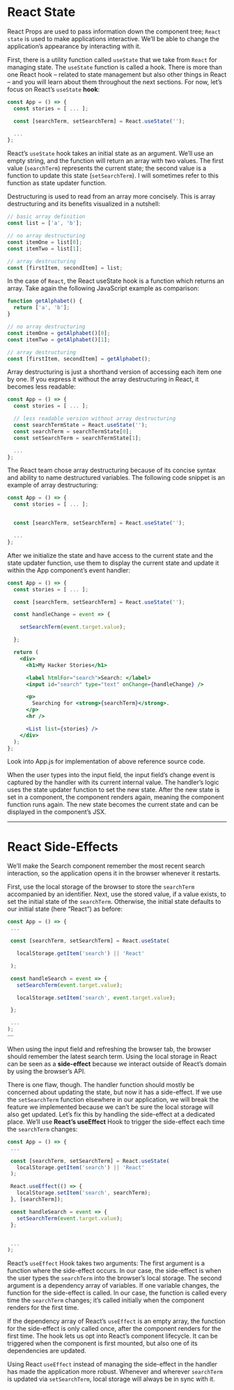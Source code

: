 # React State

React Props are used to pass information down the component tree; `React state` is used to make applications interactive. We’ll be able to change the application’s appearance by interacting with it.

First, there is a utility function called `useState` that we take from `React` for managing state. The `useState` function is called a hook. There is more than one React hook – related to state management but also other things in React – and you will learn about them throughout the next sections. For now, let’s focus on React’s `useState` **hook**:

```jsx
const App = () => {
  const stories = [ ... ];

  const [searchTerm, setSearchTerm] = React.useState('');

  ...
};
```

React’s `useState` hook takes an initial state as an argument. We’ll use an empty string, and the function will return an array with two values. The first value (`searchTerm`) represents the current state; the second value is a function to update this state (`setSearchTerm`). I will sometimes refer to this function as state updater function.

Destructuring is used to read from an array more concisely. This is array destructuring and its benefits visualized in a nutshell:

```jsx
// basic array definition
const list = ['a', 'b'];

// no array destructuring
const itemOne = list[0];
const itemTwo = list[1];

// array destructuring
const [firstItem, secondItem] = list;
```

In the case of `React`, the React useState hook is a function which returns an array. Take again the following JavaScript example as comparison:

```jsx
function getAlphabet() {
  return ['a', 'b'];
}

// no array destructuring
const itemOne = getAlphabet()[0];
const itemTwo = getAlphabet()[1];

// array destructuring
const [firstItem, secondItem] = getAlphabet();
```

Array destructuring is just a shorthand version of accessing each item one by one. If you express it without the array destructuring in React, it becomes less readable:

```jsx
const App = () => {
  const stories = [ ... ];

  // less readable version without array destructuring
  const searchTermState = React.useState('');
  const searchTerm = searchTermState[0];
  const setSearchTerm = searchTermState[1];

  ...
};
```

The React team chose array destructuring because of its concise syntax and ability to name destructured variables. The following code snippet is an example of array destructuring:

```jsx
const App = () => {
  const stories = [ ... ];


  const [searchTerm, setSearchTerm] = React.useState('');

  ...
};
```

After we initialize the state and have access to the current state and the state updater function, use them to display the current state and update it within the App component’s event handler:

```jsx
const App = () => {
  const stories = [ ... ];

  const [searchTerm, setSearchTerm] = React.useState('');

  const handleChange = event => {

    setSearchTerm(event.target.value);

  };

  return (
    <div>
      <h1>My Hacker Stories</h1>

      <label htmlFor="search">Search: </label>
      <input id="search" type="text" onChange={handleChange} />

      <p>
        Searching for <strong>{searchTerm}</strong>.
      </p>
      <hr />

      <List list={stories} />
    </div>
  );
};
```

Look into App.js for implementation of above reference source code.

When the user types into the input field, the input field’s change event is captured by the handler with its current internal value. The handler’s logic uses the state updater function to set the new state. After the new state is set in a component, the component renders again, meaning the component function runs again. The new state becomes the current state and can be displayed in the component’s JSX.

---
# React Side-Effects

We’ll make the Search component remember the most recent search interaction, so the application opens it in the browser whenever it restarts.

First, use the local storage of the browser to store the `searchTerm` accompanied by an identifier. Next, use the stored value, if a value exists, to set the initial state of the `searchTerm`. Otherwise, the initial state defaults to our initial state (here “React”) as before:

```jsx
const App = () => {
 ...

 const [searchTerm, setSearchTerm] = React.useState(

   localStorage.getItem('search') || 'React'

 );

 const handleSearch = event => {
   setSearchTerm(event.target.value);

   localStorage.setItem('search', event.target.value);

 };

 ...
);
~~
```

When using the input field and refreshing the browser tab, the browser should remember the latest search term. Using the local storage in React can be seen as a **side-effect** because we interact outside of React’s domain by using the browser’s API.

There is one flaw, though. The handler function should mostly be concerned about updating the state, but now it has a side-effect. If we use the `setSearchTerm` function elsewhere in our application, we will break the feature we implemented because we can’t be sure the local storage will also get updated. Let’s fix this by handling the side-effect at a dedicated place. We’ll use **React’s useEffect** Hook to trigger the side-effect each time the `searchTerm` changes:

```jsx
const App = () => {
 ...

 const [searchTerm, setSearchTerm] = React.useState(
   localStorage.getItem('search') || 'React'
 );

 React.useEffect(() => {
   localStorage.setItem('search', searchTerm);
 }, [searchTerm]);

 const handleSearch = event => {
   setSearchTerm(event.target.value);
 };


 ...
);
```

React’s `useEffect` Hook takes two arguments: The first argument is a function where the side-effect occurs. In our case, the side-effect is when the user types the `searchTerm` into the browser’s local storage. The second argument is a dependency array of variables. If one variable changes, the function for the side-effect is called. In our case, the function is called every time the `searchTerm` changes; it’s called initially when the component renders for the first time.

If the dependency array of React’s `useEffect` is an empty array, the function for the side-effect is only called once, after the component renders for the first time. The hook lets us opt into React’s component lifecycle. It can be triggered when the component is first mounted, but also one of its dependencies are updated.

Using React `useEffect` instead of managing the side-effect in the handler has made the application more robust. Whenever and wherever `searchTerm` is updated via `setSearchTerm`, local storage will always be in sync with it.